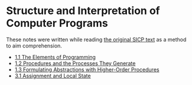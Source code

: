 # Structure and Interpretation of Computer Programs

These notes were written while reading [the original SICP text][ori]
as a method to aim comprehension.

* [1.1 The Elements of Programming][1.1]
* [1.2 Procedures and the Processes They Generate][1.2]
* [1.3 Formulating Abstractions with Higher-Order Procedures][1.3]
* [3.1 Assignment and Local State][3.1]

[ori]: https://mitpress.mit.edu/sites/default/files/sicp/full-text/book/book-Z-H-4.html
[1.1]: 1.1-the-elements-of-programming.md
[1.2]: 1.2-procedures-and-the-processes-they-generate.md
[1.3]: 1.3-formulating-abstractions-with-higher-order-procedures.md
[3.1]: 3.1-assignment-and-local-state.md
